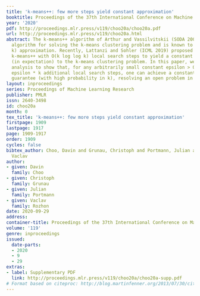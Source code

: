 ```yaml
---
title: 'k-means++: few more steps yield constant approximation'
booktitle: Proceedings of the 37th International Conference on Machine Learning
year: '2020'
pdf: http://proceedings.mlr.press/v119/choo20a/choo20a.pdf
url: http://proceedings.mlr.press/v119/choo20a.html
abstract: The k-means++ algorithm of Arthur and Vassilvitskii (SODA 2007) is a state-of-the-art
  algorithm for solving the k-means clustering problem and is known to give an O(log
  k) approximation. Recently, Lattanzi and Sohler (ICML 2019) proposed augmenting
  k-means++ with O(k log log k) local search steps to yield a constant approximation
  (in expectation) to the k-means clustering problem. In this paper, we improve their
  analysis to show that, for any arbitrarily small constant epsilon > 0, with only
  epsilon * k additional local search steps, one can achieve a constant approximation
  guarantee (with high probability in k), resolving an open problem in their paper.
layout: inproceedings
series: Proceedings of Machine Learning Research
publisher: PMLR
issn: 2640-3498
id: choo20a
month: 0
tex_title: 'k-means++: few more steps yield constant approximation'
firstpage: 1909
lastpage: 1917
page: 1909-1917
order: 1909
cycles: false
bibtex_author: Choo, Davin and Grunau, Christoph and Portmann, Julian and Rozhon,
  Vaclav
author:
- given: Davin
  family: Choo
- given: Christoph
  family: Grunau
- given: Julian
  family: Portmann
- given: Vaclav
  family: Rozhon
date: 2020-09-29
address: 
container-title: Proceedings of the 37th International Conference on Machine Learning
volume: '119'
genre: inproceedings
issued:
  date-parts:
  - 2020
  - 9
  - 29
extras:
- label: Supplementary PDF
  link: http://proceedings.mlr.press/v119/choo20a/choo20a-supp.pdf
# Format based on citeproc: http://blog.martinfenner.org/2013/07/30/citeproc-yaml-for-bibliographies/
---
```

